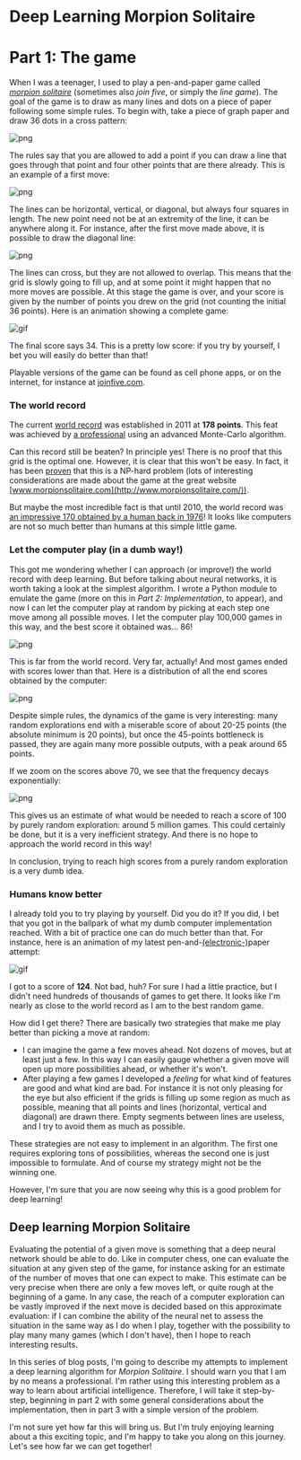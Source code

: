 # Deep Learning Morpion Solitaire

# Part 1: The game

When I was a teenager, I used to play a pen-and-paper game called [*morpion solitaire*](https://en.wikipedia.org/wiki/Join_Five) (sometimes also *join five*, or simply the *line game*). 
The goal of the game is to draw as many lines and dots on a piece of paper following some simple rules.
To begin with, take a piece of graph paper and draw 36 dots in a cross pattern:

![png](images/grid_empty.png 'The starting configuration of morpion solitaire.')

The rules say that you are allowed to add a point if you can draw a line that goes through that point and four other points that are there already. This is an example of a first move:

![png](images/grid_first_move.png 'This is a valid first move.')

The lines can be horizontal, vertical, or diagonal, but always four squares in length. The new point need not be at an extremity of the line, it can be anywhere along it. For instance, after the first move made above, it is possible to draw the diagonal line:

![png](images/grid_second_move.png 'This is a second move only made possible after the first.')

The lines can cross, but they are not allowed to overlap. This means that the grid is slowly going to fill up, and at some point it might happen that no more moves are possible. At this stage the game is over, and your score is given by the number of points you drew on the grid (not counting the initial 36 points).
Here is an animation showing a complete game:

![gif](images/grid_animation.gif 'A complete game, not particularly well played.')

The final score says 34. This is a pretty low score: if you try by yourself, I bet you will easily do better than that!

Playable versions of the game can be found as cell phone apps, or on the internet, for instance at [joinfive.com](http://joinfive.com/).

### The world record

The current [world record](http://www.chrisrosin.com/morpion/index.html) was established in 2011 at **178 points**. This feat was achieved by [a professional](http://www.chrisrosin.com/) using an advanced Monte-Carlo algorithm.

Can this record still be beaten? In principle yes! There is no proof that this grid is the optimal one. However, it is clear that this won't be easy. In fact, it has been [proven](https://link.springer.com/article/10.1007/s00224-005-1240-4) that this is a NP-hard problem (lots of interesting considerations are made about the game at the great website [www.morpionsolitaire.com](http://www.morpionsolitaire.com/)).

But maybe the most incredible fact is that until 2010, the world record was [an impressive 170 obtained by a human back in 1976](http://www.morpionsolitaire.com/English/BruneauRecord5T.htm)! It looks like computers are not so much better than humans at this simple little game.

### Let the computer play (in a dumb way!)

This got me wondering whether I can approach (or improve!) the world record with deep learning. But before talking about neural networks, it is worth taking a look at the simplest algorithm. I wrote a Python module to emulate the game (more on this in *Part 2: Implementation*, to appear), and now I can let the computer play at random by picking at each step one move among all possible moves. I let the computer play 100,000 games in this way, and the best score it obtained was... 86!

![png](images/best_random_grid.png 'The best game played by the computer in 100,000 attempts')

This is far from the world record. Very far, actually! And most games ended with scores lower than that. Here is a distribution of all the end scores obtained by the computer:

![png](images/distribution.png 'Distribution of scores after 100,000 random games')

Despite simple rules, the dynamics of the game is very interesting: many random explorations end with a miserable score of about 20-25 points (the absolute minimum is 20 points), but once the 45-points bottleneck is passed, they are again many more possible outputs, with a peak around 65 points.

If we zoom on the scores above 70, we see that the frequency decays exponentially:

![png](images/distribution_log.png 'Looks pretty much like a straight line on a logarithmic scale.')

This gives us an estimate of what would be needed to reach a score of 100 by purely random exploration: around 5 million games. This could certainly be done, but it is a very inefficient strategy. And there is no hope to approach the world record in this way!

In conclusion, trying to reach high scores from a purely random exploration is a very dumb idea.

### Humans know better


I already told you to try playing by yourself. Did you do it? If you did, I bet that you got in the ballpark of what my dumb computer implementation reached. With a bit of practice one can do much better than that. For instance, 
here is an animation of my latest pen-and-[(electronic-)](https://remarkable.com/)paper attempt:

![gif](images/animation_124.gif 'A modest attempt I made by hand.')

I got to a score of **124**. Not bad, huh? For sure I had a little practice, but I didn't need hundreds of thousands of games to get there. It looks like I'm nearly as close to the world record as I am to the best random game.

How did I get there? There are basically two strategies that make me play better than picking a move at random:
- I can imagine the game a few moves ahead. Not dozens of moves, but at least just a few. In this way I can easily gauge whether a given move will open up more possibilities ahead, or whether it's won't.
- After playing a few games I developed a *feeling* for what kind of features are good and what kind are bad. For instance it is not only pleasing for the eye but also efficient if the grids is filling up some region as much as possible, meaning that all points and lines (horizontal, vertical and diagonal) are drawn there. Empty segments between lines are useless, and I try to avoid them as much as possible.

These strategies are not easy to implement in an algorithm. The first one requires exploring tons of possibilities, whereas the second one is just impossible to formulate. And of course my strategy might not be the winning one.

However, I'm sure that you are now seeing why this is a good problem for deep learning!

## Deep learning Morpion Solitaire


Evaluating the potential of a given move is something that a deep neural network should be able to do. Like in computer chess, one can evaluate the situation at any given step of the game, for instance asking for an estimate of the number of moves that one can expect to make. This estimate can be very precise when there are only a few moves left, or quite rough at the beginning of a game. In any case, the reach of a computer exploration can be vastly improved if the next move is decided based on this approximate evaluation: if I can combine the ability of the neural net to assess the situation in the same way as I do when I play, together with the possibility to play many many games (which I don't have), then I hope to reach interesting results.

In this series of blog posts, I'm going to describe my attempts to implement a deep learning algorithm for *Morpion Solitaire*. I should warn you that I am by no means a professional. I'm rather using this interesting problem as a way to learn about artificial intelligence. Therefore, I will take it step-by-step, beginning in part 2 with some general considerations about the implementation, then in part 3 with a simple version of the problem.

I'm not sure yet how far this will bring us. But I'm truly enjoying learning about a this exciting topic, and I'm happy to take you along on this journey. Let's see how far we can get together!

